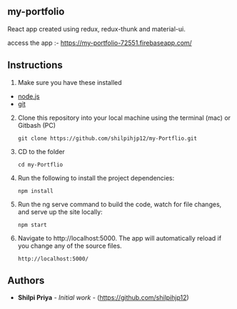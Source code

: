 ## my-portfolio
React app created using redux, redux-thunk and material-ui.

access the app :- https://my-portfolio-72551.firebaseapp.com/

## Instructions

1. Make sure you have these installed
  - [node.js](http://nodejs.org/)
  - [git](http://git-scm.com/)

2. Clone this repository into your local machine using the terminal (mac) or Gitbash (PC) 

    `git clone https://github.com/shilpihjp12/my-Portflio.git`
    
3. CD to the folder

    `cd my-Portflio`
    
4. Run the following to install the project dependencies:

    `npm install`
    
5. Run the ng serve command to build the code, watch for file changes, and serve up the site locally:

    `npm start`

6. Navigate to http://localhost:5000. The app will automatically reload if you change any of the source files.

    `http://localhost:5000/`

## Authors

* **Shilpi Priya** - *Initial work* - (https://github.com/shilpihjp12)
